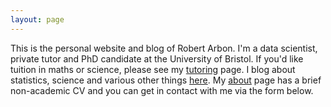 ```yaml
---
layout: page 
---
```


This is the personal website and blog of Robert Arbon.  I'm a data scientist, private tutor and PhD candidate at the University of Bristol. If you'd like tuition in maths or science, please see my [tutoring](tutoring) page. I blog about statistics, science and various other things [here](blog). My [about](about) page has a brief non-academic CV and you can get in contact with me via the form below. 



